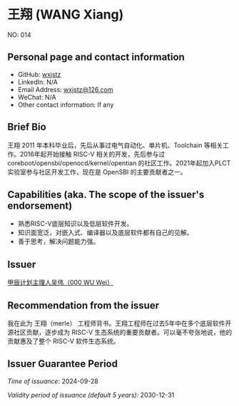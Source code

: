 # 王翔 (WANG Xiang)

NO: 014

## Personal page and contact information

- GitHub: [wxjstz](https://github.com/wxjstz)
- LinkedIn: N/A
- Email Address: [wxjstz@126.com](mailto:wxjstz@126.com)
- WeChat: N/A
- Other contact information: If any

## Brief Bio

王翔 2011 年本科毕业后，先后从事过电气自动化、单片机、Toolchain 等相关工作。2016年起开始接触 RISC-V 相关的开发，先后参与过 coreboot/opensbi/openocd/kernel/opentian 的社区工作。2021年起加入PLCT实验室参与社区开发工作，现在是 OpenSBI 的主要贡献者之一。

## Capabilities (aka. The scope of the issuer's endorsement)

- 熟悉RISC-V底层知识以及低层软件开发。
- 知识面宽泛，对嵌入式、编译器以及底层软件都有自己的见解。
- 善于思考，解决问题能力强。

## Issuer

[甲辰计划主理人吴伟（000 WU Wei）](./000-WU-WEI.md)

## Recommendation from the issuer

我在此为 王翔（merle） 工程师背书。王翔工程师在过去5年中在多个底层软件开源社区贡献，逐步成为 RISC-V 生态系统的重要贡献者。可以毫不夸张地说，他的贡献惠及了整个 RISC-V 软件生态系统。

## Issuer Guarantee Period

*Time of issuance*: 2024-09-28

*Validity period of issuance (default 5 years)*: 2030-12-31
